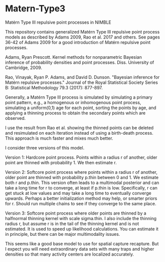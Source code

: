 # Matern-Type3
Matérn Type III repulsive point processes in NIMBLE

This repository contains generalized Matérn Type III repulsive point process models as described by Adams 2009, Rao et al. 2017 and others. See
pages 36-42 of Adams 2009 for a good introduction of Matérn repulsive point processes.

Adams, Ryan Prescott. Kernel methods for nonparametric Bayesian inference of probability densities and point processes. Diss. University of Cambridge, 2009.

Rao, Vinayak, Ryan P. Adams, and David D. Dunson. "Bayesian inference for Matérn repulsive processes." Journal of the Royal Statistical Society Series B: Statistical Methodology 79.3 (2017): 877-897.

Generally, a Matérn Type III process is simulated by simulating a primary point pattern, e.g., a homogenous or inhomogenous point process, simulating a uniform(0,1) age for each point,
sorting the points by age, and applying a thinning process to obtain the secondary points which are observed.

I use the result from Rao et al. showing the thinned points can be deleted and resimulated on each iteration instead of using a birth-death process. 
This approach is much faster and mixes much better. 

I consider three versions of this model.

Version 1: Hardcore point process. Points within a radius r of another, older point are thinned with probability 1. We then estimate r.

Version 2: Softcore point process where points within a radius r of another, older point are thinned with probability p.thin between 0 and 1. 
We estimate both r and p.thin. This version often leads to a multimodal posterior and can take a long time for r to converge, at least if p.thin is low.
Specifically, r can get stuck at low values and may take a long time to eventually converge upwards. Perhaps a better initialization method may help, or smarter
priors for r. Should run multiple chains to see if they converge to the same place.

Version 3: Softcore point process where older points are thinned by a halfnormal thinning kernel with scale sigma.thin. I also include the thinning
radius r, but assume r is in the tail of the thinning kernel and is not estimated. It is used to speed up likelihood calculations. You can estimate it
in principle, but there can be major multimodality issues.

This seems like a good base model to use for spatial capture recapture. But I expect you will need extraordinary data sets with many traps and higher densities
so that many activity centers are localized accurately.
